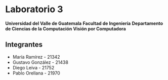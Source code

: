 # Laboratorio 3

**Universidad del Valle de Guatemala**
**Facultad de Ingeniería**
**Departamento de Ciencias de la Computación**
**Visión por Computadora**

## Integrantes
- María Ramírez - 21342  
- Gustavo González - 21438  
- Diego Leiva - 21752  
- Pablo Orellana - 21970  
